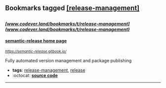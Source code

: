 ## Bookmarks tagged [[release-management]](https://www.codever.land/search?q=[release-management])

_<sup><sup>[www.codever.land/bookmarks/t/release-management](www.codever.land/bookmarks/t/release-management)</sup></sup>_
---
#### [semantic-release home page](https://semantic-release.gitbook.io/)
_<sup>https://semantic-release.gitbook.io/</sup>_

Fully automated version management and package publishing
* **tags**: [release-management](../tagged/release-management.md), [release](../tagged/release.md)
* :octocat: **[source code](https://github.com/semantic-release/semantic-release)**
---
